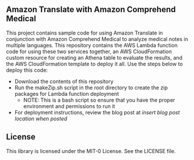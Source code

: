 ## Amazon Translate with Amazon Comprehend Medical 

This project contains sample code for using Amazon Translate in conjunction with Amazon Comprehend Medical to analyze
medical notes in multiple languages.  This repository contains the AWS Lambda function code for using these two services
together, an AWS CloudFormation custom resource for creating an Athena table to evaluate the results, and the AWS CloudFormation
template to deploy it all.  Use the steps below to deploy this code:

* Download the contents of this repository
* Run the makeZip.sh script in the root directory to create the zip packages for Lambda function deployment
    - NOTE: This is a bash script so ensure that you have the proper environment and permissions to run it
* For deployment instructions, review the blog post at *insert blog post location when posted* 

## License

This library is licensed under the MIT-0 License. See the LICENSE file.

